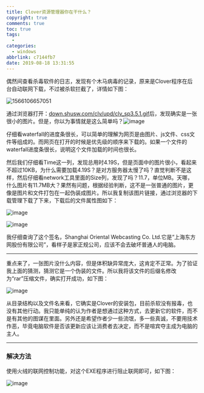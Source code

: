 ```yaml
---
title: Clover资源管理器你在干什么？
copyright: true
comments: true
toc: true
tags:
  - 
categories:
  - windows
abbrlink: c7144fb7
date: 2019-08-18 13:31:55
---
```


偶然间查看杀毒软件的日志，发现有个木马病毒的记录，原来是Clover程序在后台自动联网下载，不过被杀软拦截了，详情如下图：

![1566106657051](//ws1.sinaimg.cn/large/96e311f0gy1g63rzqjibbj20s508lwez.jpg)

通过浏览器打开：[down.shusw.com/clv/upd/clv_sp3.5.1.gif](down.shusw.com/clv/upd/clv_sp3.5.1.gif)后，发现确实是一张很小的图片。但是，你以为事情就是这么简单吗？![image](//ws2.sinaimg.cn/large/96e311f0gy1g63rwtqu8fj20yc0ihaaz.jpg)

仔细看waterfall的进度条很长，可以简单的理解为网页是由图片、js文件、css文件等组成的。而网页在打开的时候是优先级的顺序来下载的。如果一个文件的waterfall进度条很长，说明这个文件加载的时间也很长。

然后我们仔细看Time这一列，发现总用时4.19S，但是页面中的图片很小，看起来不超过10KB，为什么需要加载4.19S？是对方服务器太慢了吗？直觉判断不是这样，然后仔细看network工具里面的Size列，发现了吗？11.7，单位MB。天哪，什么图片有11.7MB大？果然有问题，根据经验判断，这不是一张普通的图片，更像是图片和文件打包在一起伪装成图片。所以我复制该图片链接，通过浏览器的下载管理下载了下来，下载后的文件属性图如下：

![image](//wx1.sinaimg.cn/large/96e311f0gy1g63sbooi2aj20dg0iamy5.jpg)

![image](//wx2.sinaimg.cn/large/96e311f0gy1g63sbatm05j20dg0hcwf2.jpg)

我仔细查询了这个签名，Shanghai Oriental Webcasting Co. Ltd.它是“上海东方网股份有限公司”，看样子是家正规公司，应该不会去破坏普通人的电脑。

------------------

重点来了，一张图片没什么内容，但是体积缺异常庞大，这肯定不正常。为了验证我上面的猜测，猜测它是一个伪装的文件。所以我将该文件的后缀名修改为“rar”压缩文件，确实打开成功，如下图：

![image](//ws4.sinaimg.cn/large/96e311f0gy1g63sfyma8ej20x00f4jtf.jpg)

从目录结构以及文件名来看，它确实是Clover的安装包，目前杀软没有报毒，也没有其他行动。我只能单纯的认为作者是想通过这种方式，去更新它的软件，而不是有其他的图谋在里面。另外还是希望作者少一些流氓，多一些真诚，不要用技术作恶，毕竟电脑软件是否该更新应该让消费者去决定，而不是喧宾夺主成为电脑的主人。

-----

### 解决方法

使用火绒的联网控制功能，对这个EXE程序进行阻止联网即可，如下图：

![image](//ws2.sinaimg.cn/large/96e311f0gy1g63swyuc7nj20mo0er759.jpg)

